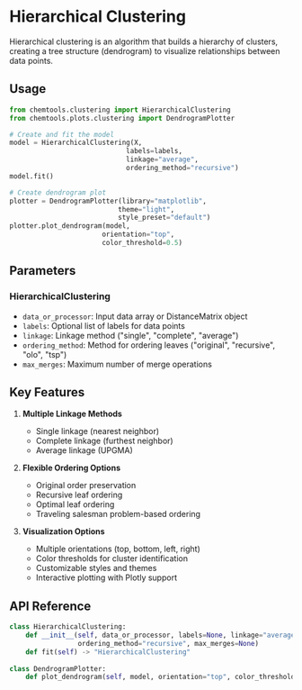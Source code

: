 # Hierarchical Clustering

Hierarchical clustering is an algorithm that builds a hierarchy of clusters, creating a tree structure (dendrogram) to visualize relationships between data points.

## Usage

```python
from chemtools.clustering import HierarchicalClustering
from chemtools.plots.clustering import DendrogramPlotter

# Create and fit the model
model = HierarchicalClustering(X, 
                             labels=labels,
                             linkage="average",
                             ordering_method="recursive")
model.fit()

# Create dendrogram plot
plotter = DendrogramPlotter(library="matplotlib", 
                           theme="light", 
                           style_preset="default")
plotter.plot_dendrogram(model, 
                       orientation="top",
                       color_threshold=0.5)
```

## Parameters

### HierarchicalClustering
- `data_or_processor`: Input data array or DistanceMatrix object
- `labels`: Optional list of labels for data points
- `linkage`: Linkage method ("single", "complete", "average")
- `ordering_method`: Method for ordering leaves ("original", "recursive", "olo", "tsp")
- `max_merges`: Maximum number of merge operations

## Key Features

1. **Multiple Linkage Methods**
   - Single linkage (nearest neighbor)
   - Complete linkage (furthest neighbor)
   - Average linkage (UPGMA)

2. **Flexible Ordering Options**
   - Original order preservation
   - Recursive leaf ordering
   - Optimal leaf ordering
   - Traveling salesman problem-based ordering

3. **Visualization Options**
   - Multiple orientations (top, bottom, left, right)
   - Color thresholds for cluster identification
   - Customizable styles and themes
   - Interactive plotting with Plotly support

## API Reference

```python
class HierarchicalClustering:
    def __init__(self, data_or_processor, labels=None, linkage="average",
                 ordering_method="recursive", max_merges=None)
    def fit(self) -> "HierarchicalClustering"
    
class DendrogramPlotter:
    def plot_dendrogram(self, model, orientation="top", color_threshold=None)
```

